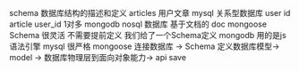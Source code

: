 schema 数据库结构的描述和定义 
articles 用户文章
mysql  关系型数据库
user id
article user_id
1对多
mongodb  nosql 数据库 
基于文档的 doc 
mongoose Schema 
很灵活 不需要提前定义 
我们给了一个Schema定义
mongodb 用的是js 语法引擎 
mysql 很严格 
mongoose 连接数据库 -> Schema 定义数据库模型-> model -> 数据库物理层到面向对象能力-> api save
